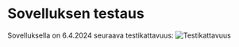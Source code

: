 # Sovelluksen testaus

Sovelluksella on 6.4.2024 seuraava testikattavuus:
![Testikattavuus](/testikattavuus_viikko_3.png)